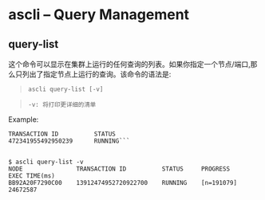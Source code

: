 # ascli – Query Management

## query-list

这个命令可以显示在集群上运行的任何查询的列表。如果你指定一个节点/端口,那么只列出了指定节点上运行的查询。该命令的语法是:

>```ascli query-list [-v]```

>```-v: 将打印更详细的清单```

Example:

```$ ascli query-list
TRANSACTION ID          STATUS
472341955492950239      RUNNING```


$ ascli query-list -v
NODE               TRANSACTION ID          STATUS     PROGRESS      EXEC TIME(ms)
BB92A20F7290C00    13912474952720922700    RUNNING    [n=191079]    24672587